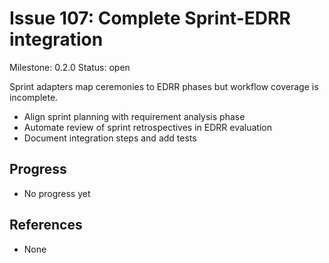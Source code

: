 # Issue 107: Complete Sprint-EDRR integration
Milestone: 0.2.0
Status: open


Sprint adapters map ceremonies to EDRR phases but workflow coverage is incomplete.

- Align sprint planning with requirement analysis phase
- Automate review of sprint retrospectives in EDRR evaluation
- Document integration steps and add tests

## Progress

- No progress yet

## References

- None
